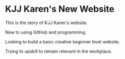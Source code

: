 <!DOCTYPE html>
<html>
<head>
<title>Page Title</title>
</head>
<body>

<h1>KJJ Karen's New Website</h1>
<p>This is the story of KJJ Karen's website.</p>
<p>New to using GitHub and programming.</p>
<p>Looking to build a basic creative beginner level website.</p>
<p>Trying to upskill to remain relevant in the workplace.</p>

</body>
</html>
